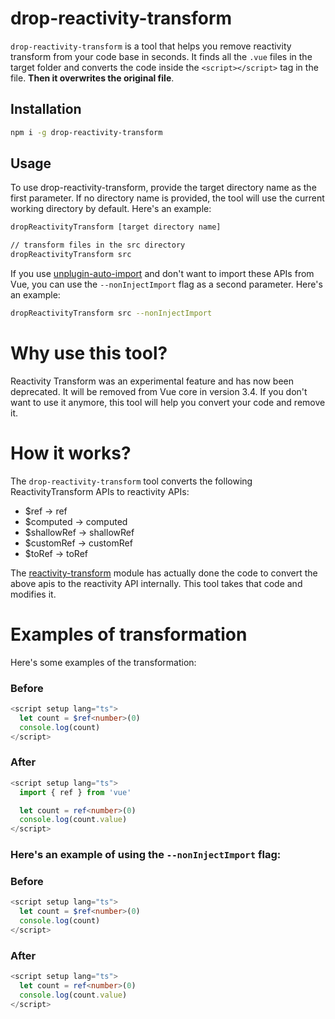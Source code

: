 # drop-reactivity-transform 

`drop-reactivity-transform` is a tool that helps you remove reactivity transform from your code base in seconds. It finds all the `.vue` files in the target folder and converts the code inside the `<script></script>` tag in the file. **Then it overwrites the original file**.

## Installation
```bash
npm i -g drop-reactivity-transform
```
## Usage

To use drop-reactivity-transform, provide the target directory name as the first parameter. If no directory name is provided, the tool will use the current working directory by default. Here's an example:
```bash
dropReactivityTransform [target directory name]

// transform files in the src directory
dropReactivityTransform src 
```
If you use [unplugin-auto-import](https://github.com/antfu/unplugin-auto-import) and don't want to import these APIs from Vue, you can use the `--nonInjectImport` flag as a second parameter. Here's an example:
```bash
dropReactivityTransform src --nonInjectImport
```

# Why use this tool?
Reactivity Transform was an experimental feature and has now been deprecated. It will be removed from Vue core in version 3.4. If you don't want to use it anymore, this tool will help you convert your code and remove it.


# How it works?
The `drop-reactivity-transform` tool converts the following ReactivityTransform APIs to reactivity APIs:
- $ref -> ref
- $computed -> computed
- $shallowRef -> shallowRef
- $customRef -> customRef
- $toRef -> toRef

The [reactivity-transform](https://github.com/vuejs/core/tree/main/packages/reactivity-transform ) module has actually done the code to convert the above apis to the reactivity API internally. This tool takes that code and modifies it. 


# Examples of transformation
Here's some examples of the transformation:

### Before
```ts
<script setup lang="ts">
  let count = $ref<number>(0)
  console.log(count)
</script>
```
### After
```ts
<script setup lang="ts">
  import { ref } from 'vue'

  let count = ref<number>(0)
  console.log(count.value)
</script>
```

### Here's an example of using the `--nonInjectImport` flag:
### Before
```ts
<script setup lang="ts">
  let count = $ref<number>(0)
  console.log(count)
</script>
```
### After
```ts
<script setup lang="ts">
  let count = ref<number>(0)
  console.log(count.value)
</script>
```


